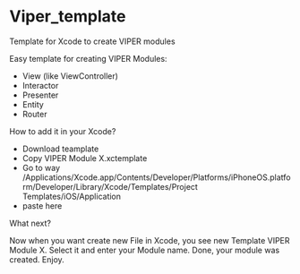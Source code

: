 # Viper_template
Template for Xcode to create VIPER modules

Easy template for creating VIPER Modules: 

- View (like ViewController)
- Interactor
- Presenter
- Entity
- Router

How to add it in your Xcode?

- Download teamplate
- Copy VIPER Module X.xctemplate
- Go to way
/Applications/Xcode.app/Contents/Developer/Platforms/iPhoneOS.platform/Developer/Library/Xcode/Templates/Project Templates/iOS/Application
 - paste here 
 
 What next?
 
 Now when you want create new File in Xcode, you see new Template VIPER Module X. Select it and enter your Module name.
Done, your module was created. 
Enjoy.

